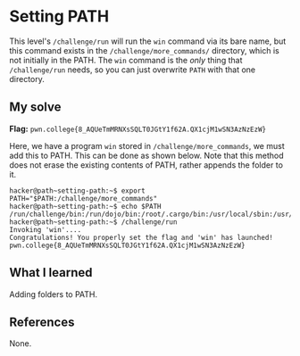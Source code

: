 # Setting PATH
This level's `/challenge/run` will run the `win` command via its bare name, but this command exists in the `/challenge/more_commands/` directory, which is not initially in the PATH. The `win` command is the _only_ thing that `/challenge/run` needs, so you can just overwrite `PATH` with that one directory.

## My solve
**Flag:** `pwn.college{8_AQUeTmMRNXsSQLT0JGtY1f62A.QX1cjM1wSN3AzNzEzW}`

Here, we have a program `win` stored in `/challenge/more_commands`, we must add this to PATH. This can be done as shown below. Note that this method does not erase the existing contents of PATH, rather appends the folder to it.
```console
hacker@path~setting-path:~$ export PATH="$PATH:/challenge/more_commands"
hacker@path~setting-path:~$ echo $PATH
/run/challenge/bin:/run/dojo/bin:/root/.cargo/bin:/usr/local/sbin:/usr/local/bin:/usr/sbin:/usr/bin:/sbin:/bin:/challenge/more_commands
hacker@path~setting-path:~$ /challenge/run 
Invoking 'win'....
Congratulations! You properly set the flag and 'win' has launched!
pwn.college{8_AQUeTmMRNXsSQLT0JGtY1f62A.QX1cjM1wSN3AzNzEzW}
```

## What I learned
Adding folders to PATH.

## References 
None.